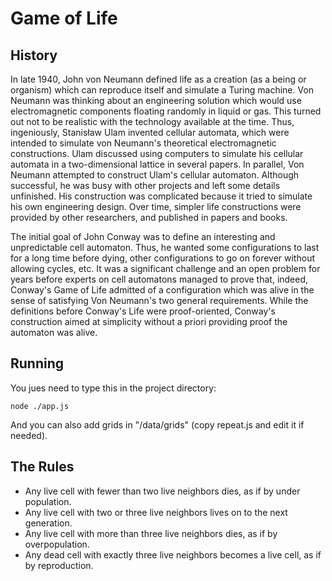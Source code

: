 # Game of Life
## History
In late 1940, John von Neumann defined life as a creation (as a being or organism) which can reproduce itself and simulate a Turing machine. Von Neumann was thinking about an engineering solution which would use electromagnetic components floating randomly in liquid or gas. This turned out not to be realistic with the technology available at the time. Thus, ingeniously, Stanisław Ulam invented cellular automata, which were intended to simulate von Neumann's theoretical electromagnetic constructions. Ulam discussed using computers to simulate his cellular automata in a two-dimensional lattice in several papers. In parallel, Von Neumann attempted to construct Ulam's cellular automaton. Although successful, he was busy with other projects and left some details unfinished. His construction was complicated because it tried to simulate his own engineering design. Over time, simpler life constructions were provided by other researchers, and published in papers and books.

The initial goal of John Conway was to define an interesting and unpredictable cell automaton. Thus, he wanted some configurations to last for a long time before dying, other configurations to go on forever without allowing cycles, etc. It was a significant challenge and an open problem for years before experts on cell automatons managed to prove that, indeed, Conway's Game of Life admitted of a configuration which was alive in the sense of satisfying Von Neumann's two general requirements. While the definitions before Conway's Life were proof-oriented, Conway's construction aimed at simplicity without a priori providing proof the automaton was alive.

## Running
You jues need to type this in the project directory:

    node ./app.js

And you can also add grids in "/data/grids" (copy repeat.js and edit it if needed).

## The Rules
- Any live cell with fewer than two live neighbors dies, as if by under population.
- Any live cell with two or three live neighbors lives on to the next generation.
- Any live cell with more than three live neighbors dies, as if by overpopulation.
- Any dead cell with exactly three live neighbors becomes a live cell, as if by reproduction.
